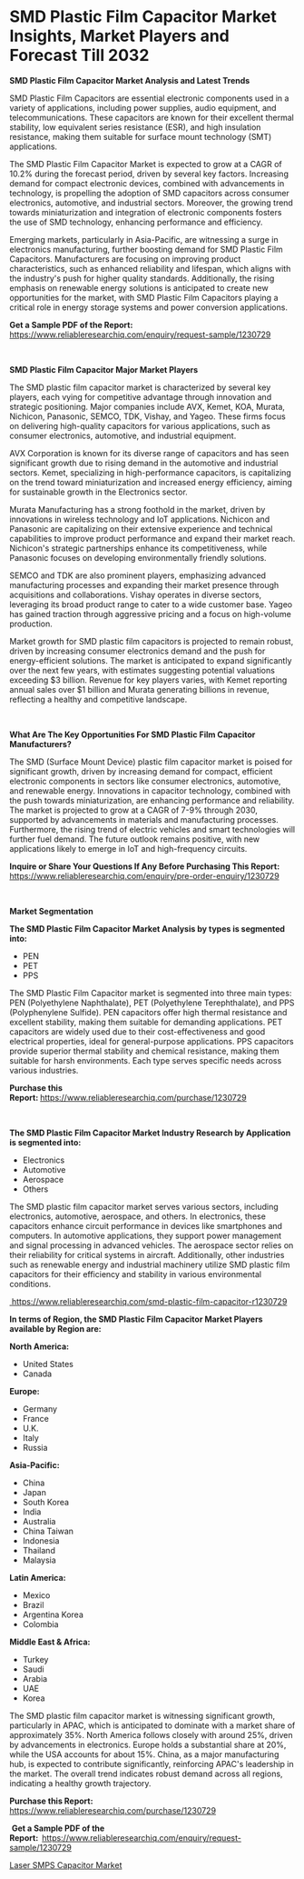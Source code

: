 <p><h1>SMD Plastic Film Capacitor Market Insights, Market Players and Forecast Till 2032</h1></p><p><strong>SMD Plastic Film Capacitor Market Analysis and Latest Trends</strong></p>
<p><p>SMD Plastic Film Capacitors are essential electronic components used in a variety of applications, including power supplies, audio equipment, and telecommunications. These capacitors are known for their excellent thermal stability, low equivalent series resistance (ESR), and high insulation resistance, making them suitable for surface mount technology (SMT) applications.</p><p>The SMD Plastic Film Capacitor Market is expected to grow at a CAGR of 10.2% during the forecast period, driven by several key factors. Increasing demand for compact electronic devices, combined with advancements in technology, is propelling the adoption of SMD capacitors across consumer electronics, automotive, and industrial sectors. Moreover, the growing trend towards miniaturization and integration of electronic components fosters the use of SMD technology, enhancing performance and efficiency.</p><p>Emerging markets, particularly in Asia-Pacific, are witnessing a surge in electronics manufacturing, further boosting demand for SMD Plastic Film Capacitors. Manufacturers are focusing on improving product characteristics, such as enhanced reliability and lifespan, which aligns with the industry's push for higher quality standards. Additionally, the rising emphasis on renewable energy solutions is anticipated to create new opportunities for the market, with SMD Plastic Film Capacitors playing a critical role in energy storage systems and power conversion applications.</p></p>
<p><strong>Get a Sample PDF of the Report:&nbsp;</strong> <a href="https://www.reliableresearchiq.com/enquiry/request-sample/1230729?utm_campaign=2439&utm_medium=2&utm_source=Github&utm_content=ia&utm_term=13022025&utm_id=smd-plastic-film-capacitor">https://www.reliableresearchiq.com/enquiry/request-sample/1230729</a></p>
<p>&nbsp;</p>
<p><strong>SMD Plastic Film Capacitor Major Market Players</strong></p>
<p><p>The SMD plastic film capacitor market is characterized by several key players, each vying for competitive advantage through innovation and strategic positioning. Major companies include AVX, Kemet, KOA, Murata, Nichicon, Panasonic, SEMCO, TDK, Vishay, and Yageo. These firms focus on delivering high-quality capacitors for various applications, such as consumer electronics, automotive, and industrial equipment.</p><p>AVX Corporation is known for its diverse range of capacitors and has seen significant growth due to rising demand in the automotive and industrial sectors. Kemet, specializing in high-performance capacitors, is capitalizing on the trend toward miniaturization and increased energy efficiency, aiming for sustainable growth in the Electronics sector.</p><p>Murata Manufacturing has a strong foothold in the market, driven by innovations in wireless technology and IoT applications. Nichicon and Panasonic are capitalizing on their extensive experience and technical capabilities to improve product performance and expand their market reach. Nichicon's strategic partnerships enhance its competitiveness, while Panasonic focuses on developing environmentally friendly solutions.</p><p>SEMCO and TDK are also prominent players, emphasizing advanced manufacturing processes and expanding their market presence through acquisitions and collaborations. Vishay operates in diverse sectors, leveraging its broad product range to cater to a wide customer base. Yageo has gained traction through aggressive pricing and a focus on high-volume production.</p><p>Market growth for SMD plastic film capacitors is projected to remain robust, driven by increasing consumer electronics demand and the push for energy-efficient solutions. The market is anticipated to expand significantly over the next few years, with estimates suggesting potential valuations exceeding $3 billion. Revenue for key players varies, with Kemet reporting annual sales over $1 billion and Murata generating billions in revenue, reflecting a healthy and competitive landscape.</p></p>
<p>&nbsp;</p>
<p><strong>What Are The Key Opportunities For SMD Plastic Film Capacitor Manufacturers?</strong></p>
<p><p>The SMD (Surface Mount Device) plastic film capacitor market is poised for significant growth, driven by increasing demand for compact, efficient electronic components in sectors like consumer electronics, automotive, and renewable energy. Innovations in capacitor technology, combined with the push towards miniaturization, are enhancing performance and reliability. The market is projected to grow at a CAGR of 7-9% through 2030, supported by advancements in materials and manufacturing processes. Furthermore, the rising trend of electric vehicles and smart technologies will further fuel demand. The future outlook remains positive, with new applications likely to emerge in IoT and high-frequency circuits.</p></p>
<p><strong>Inquire or Share Your Questions If Any Before Purchasing This Report:</strong> <a href="https://www.reliableresearchiq.com/enquiry/pre-order-enquiry/1230729?utm_campaign=2439&utm_medium=2&utm_source=Github&utm_content=ia&utm_term=13022025&utm_id=smd-plastic-film-capacitor">https://www.reliableresearchiq.com/enquiry/pre-order-enquiry/1230729</a></p>
<p>&nbsp;</p>
<p><strong>Market Segmentation</strong></p>
<p><strong>The SMD Plastic Film Capacitor Market Analysis by types is segmented into:</strong></p>
<p><ul><li>PEN</li><li>PET</li><li>PPS</li></ul></p>
<p><p>The SMD Plastic Film Capacitor market is segmented into three main types: PEN (Polyethylene Naphthalate), PET (Polyethylene Terephthalate), and PPS (Polyphenylene Sulfide). PEN capacitors offer high thermal resistance and excellent stability, making them suitable for demanding applications. PET capacitors are widely used due to their cost-effectiveness and good electrical properties, ideal for general-purpose applications. PPS capacitors provide superior thermal stability and chemical resistance, making them suitable for harsh environments. Each type serves specific needs across various industries.</p></p>
<p><strong>Purchase this Report:&nbsp;</strong><a href="https://www.reliableresearchiq.com/purchase/1230729?utm_campaign=2439&utm_medium=2&utm_source=Github&utm_content=ia&utm_term=13022025&utm_id=smd-plastic-film-capacitor">https://www.reliableresearchiq.com/purchase/1230729</a></p>
<p>&nbsp;</p>
<p><strong>The SMD Plastic Film Capacitor Market Industry Research by Application is segmented into:</strong></p>
<p><ul><li>Electronics</li><li>Automotive</li><li>Aerospace</li><li>Others</li></ul></p>
<p><p>The SMD plastic film capacitor market serves various sectors, including electronics, automotive, aerospace, and others. In electronics, these capacitors enhance circuit performance in devices like smartphones and computers. In automotive applications, they support power management and signal processing in advanced vehicles. The aerospace sector relies on their reliability for critical systems in aircraft. Additionally, other industries such as renewable energy and industrial machinery utilize SMD plastic film capacitors for their efficiency and stability in various environmental conditions.</p></p>
<p><a href="https://www.reliableresearchiq.com/smd-plastic-film-capacitor-r1230729?utm_campaign=2439&utm_medium=2&utm_source=Github&utm_content=ia&utm_term=13022025&utm_id=smd-plastic-film-capacitor">&nbsp;https://www.reliableresearchiq.com/smd-plastic-film-capacitor-r1230729</a></p>
<p><strong>In terms of Region, the SMD Plastic Film Capacitor Market Players available by Region are:</strong></p>
<p>
    <p> <strong> North America: </strong>
        <ul>
            <li>United States</li>
            <li>Canada</li>
        </ul>
        </p> 
    <p> <strong> Europe: </strong>
        <ul>
            <li>Germany</li>
            <li>France</li>
            <li>U.K.</li>
            <li>Italy</li>
            <li>Russia</li>
        </ul>
        </p> 
    <p> <strong> Asia-Pacific: </strong>
        <ul>
            <li>China</li>
            <li>Japan</li>
            <li>South Korea</li>
            <li>India</li>
            <li>Australia</li>
            <li>China Taiwan</li>
            <li>Indonesia</li>
            <li>Thailand</li>
            <li>Malaysia</li>
        </ul>
        </p> 
    <p> <strong> Latin America: </strong>
        <ul>
            <li>Mexico</li>
            <li>Brazil</li>
            <li>Argentina Korea</li>
            <li>Colombia</li>
        </ul>
        </p> 
    <p> <strong> Middle East & Africa: </strong>
        <ul>
            <li>Turkey</li>
            <li>Saudi</li>
            <li>Arabia</li>
            <li>UAE</li>
            <li>Korea</li>
        </ul>
    </p>
    </p>
<p><p>The SMD plastic film capacitor market is witnessing significant growth, particularly in APAC, which is anticipated to dominate with a market share of approximately 35%. North America follows closely with around 25%, driven by advancements in electronics. Europe holds a substantial share at 20%, while the USA accounts for about 15%. China, as a major manufacturing hub, is expected to contribute significantly, reinforcing APAC's leadership in the market. The overall trend indicates robust demand across all regions, indicating a healthy growth trajectory.</p></p>
<p><strong>Purchase this Report: </strong><a href="https://www.reliableresearchiq.com/purchase/1230729?utm_campaign=2439&utm_medium=2&utm_source=Github&utm_content=ia&utm_term=13022025&utm_id=smd-plastic-film-capacitor">https://www.reliableresearchiq.com/purchase/1230729</a></p>
<p>&nbsp;<strong>Get a Sample PDF of the Report:&nbsp;&nbsp;</strong><a href="https://www.reliableresearchiq.com/enquiry/request-sample/1230729?utm_campaign=2439&utm_medium=2&utm_source=Github&utm_content=ia&utm_term=13022025&utm_id=smd-plastic-film-capacitor">https://www.reliableresearchiq.com/enquiry/request-sample/1230729</a></p>
<p><strong></strong></p>
<p><p><a href="https://github.com/tamiaknaub6/Market-Research-Report-List-1/blob/main/laser-smps-capacitor-market.md?utm_campaign=2439&utm_medium=2&utm_source=Github&utm_content=ia&utm_term=13022025&utm_id=smd-plastic-film-capacitor">Laser SMPS Capacitor Market</a></p></p>